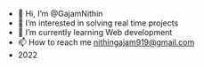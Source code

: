 - 👋 Hi, I’m @GajamNithin
- 👀 I’m interested in solving real time projects
- 🌱 I’m currently learning Web development
- 📫 How to reach me nithingajam919@gmail.com
- 2022
